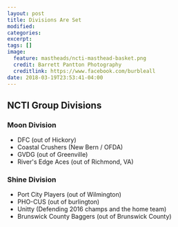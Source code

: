 ```yaml
---
layout: post
title: Divisions Are Set
modified:
categories: 
excerpt:
tags: []
image:
  feature: mastheads/ncti-masthead-basket.png
  credit: Barrett Pantton Photography
  creditlink: https://www.facebook.com/burbleall
date: 2018-03-19T23:53:41-04:00
---
```


## NCTI Group Divisions

### Moon Division
- DFC (out of Hickory)
- Coastal Crushers (New Bern / OFDA)
- GVDG (out of Greenville)
- River's Edge Aces (out of Richmond, VA)

### Shine Division
- Port City Players (out of Wilmington)
- PHO-CUS (out of burlington)
- Unitty (Defending 2016 champs and the home team)
- Brunswick County Baggers (out of Brunswick County)

